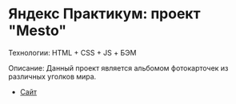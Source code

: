 # Яндекс Практикум: проект "Mesto"

Технологии: HTML + CSS + JS + БЭМ

Описание: Данный проект является альбомом фотокарточек из различных уголков мира.

* [Cайт](https://dfsf-f.github.io/mesto/)

